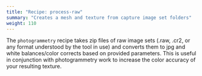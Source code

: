 ```yaml
---
title: "Recipe: process-raw"
summary: "Creates a mesh and texture from capture image set folders"
weight: 110
---
```


The `photogrammetry` recipe takes zip files of raw image sets (.raw, .cr2, or any format understood by the tool in use) and converts them to jpg and white balances/color corrects based on provided parameters. This is useful in conjunction with photogrammetry work to increase the color accuracy of your resulting texture.